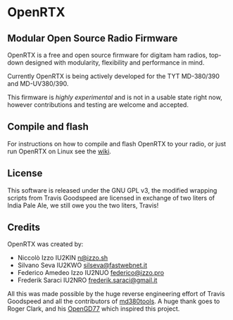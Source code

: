 # OpenRTX
## Modular Open Source Radio Firmware

OpenRTX is a free and open source firmware for digitam ham radios, top-down designed
with modularity, flexibility and performance in mind.

Currently OpenRTX is being actively developed for the TYT MD-380/390 and MD-UV380/390.

This firmware is *highly experimental* and is not in a usable state right now,
however contributions and testing are welcome and accepted.

## Compile and flash

For instructions on how to compile and flash OpenRTX to your radio,
or just run OpenRTX on Linux see the [wiki](https://github.com/n1zzo/OpenRTX/wiki).

## License

This software is released under the GNU GPL v3, the modified wrapping scripts
from Travis Goodspeed are licensed in exchange of two liters of India Pale Ale,
we still owe you the two liters, Travis!

## Credits

OpenRTX was created by:

- Niccolò Izzo IU2KIN <n@izzo.sh>
- Silvano Seva IU2KWO <silseva@fastwebnet.it>
- Federico Amedeo Izzo IU2NUO <federico@izzo.pro>
- Frederik Saraci IU2NRO <frederik.saraci@gmail.it>

All this was made possible by the huge reverse engineering effort of
Travis Goodspeed and all the contributors of [md380tools](https://github.com/travisgoodspeed/md380tools).
A huge thank goes to Roger Clark, and his [OpenGD77](https://github.com/rogerclarkmelbourne/OpenGD77) which inspired this project.
